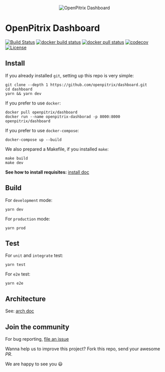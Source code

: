 <p align="center"><img src="https://raw.githubusercontent.com/openpitrix/openpitrix/master/docs/images/logo.png" alt="OpenPitrix Dashboard"></p>

# OpenPitrix Dashboard

[![Build Status](https://travis-ci.org/openpitrix/dashboard.svg)](https://travis-ci.org/openpitrix/dashboard)
[![docker build status](https://img.shields.io/docker/build/openpitrix/dashboard.svg)](https://cloud.docker.com/swarm/openpitrix/repository/docker/openpitrix/dashboard/builds)
[![docker pull status](https://img.shields.io/docker/pulls/openpitrix/dashboard.svg)](http://lab.openpitrix.io)
[![codecov](https://codecov.io/gh/openpitrix/dashboard/branch/master/graph/badge.svg)](https://codecov.io/gh/openpitrix/dashboard)
[![License](http://img.shields.io/badge/license-apache%20v2-blue.svg)](./LICENSE)

## Install

If you already installed `git`, setting up this repo is very simple:

```shell
git clone --depth 1 https://github.com/openpitrix/dashboard.git
cd dashboard
yarn && yarn dev
```

If you prefer to use `docker`:

```shell
docker pull openpitrix/dashboard
docker run --name openpitrix-dashborad -p 8000:8000 openpitrix/dashboard
```

If you prefer to use `docker-compose`:

```shell
docker-compose up --build
```

We also prepared a Makefile, if you installed `make`:

```shell
make build
make dev
```

**See how to install requisites:** [install doc](./docs/install.md)

## Build

For `development` mode:

```shell
yarn dev
```

For `production` mode:

```shell
yarn prod
```

## Test

For `unit` and `integrate` test:

```shell
yarn test
```

For `e2e` test:

```shell
yarn e2e
```

## Architecture

See: [arch doc](./docs/arch.md)

## Join the community

For bug reporting, [file an issue](https://github.com/openpitrix/dashboard/issues/new)

Wanna help us to improve this project? Fork this repo, send your awesome _PR_.

We are happy to see you :smiley:
